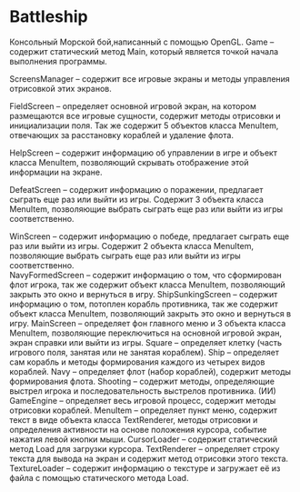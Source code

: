 # Battleship
Консольный Морской бой,написанный с помощью OpenGL.
 Game – содержит статический метод Main, который является точкой начала выполнения программы.
 
 ScreensManager – содержит все игровые экраны и методы управления отрисовкой этих экранов. 
 
 FieldScreen – определяет основной игровой экран, на котором размещаются все игровые сущности, содержит методы отрисовки и инициализации поля. Так же содержит 5 объектов класса MenuItem, отвечающих за расстановку кораблей и удаление флота. 
 
 HelpScreen – содержит информацию об управлении в игре и объект класса MenuItem, позволяющий скрывать отображение этой информации на экране.
 
 DefeatScreen – содержит информацию о поражении, предлагает сыграть еще раз или выйти из игры. Содержит 3 объекта класса MenuItem, позволяющие выбрать сыграть еще раз или выйти из игры соответственно.  
 
 WinScreen – содержит информацию о победе, предлагает сыграть еще раз или выйти из игры. Содержит 2 объекта класса MenuItem, позволяющие выбрать сыграть еще раз или выйти из игры соответственно.  
 NavyFormedScreen – содержит информацию о том, что сформирован флот игрока, так же содержит объект класса MenuItem, позволяющий закрыть это окно и вернуться в игру. 
 ShipSunkingScreen – содержит информацию о том, потоплен корабль противника, так же содержит объект класса MenuItem, позволяющий закрыть это окно и вернуться в игру. 
 MainScreen – определяет фон главного меню и 3 объекта класса MenuItem, позволяющие переключиться на основной игровой экран, экран справки или выйти из игры.
 Square – определяет клетку (часть игрового поля, занятая или не занятая кораблем).
 Ship – определяет сам корабль и методы формирования каждого из четырех видов кораблей.
 Navy – определяет флот (набор кораблей), содержит методы формирования флота.
 Shooting – содержит методы, определяющие выстрел игрока и последовательность выстрелов противника. (ИИ)
 GameEngine – определяет весь игровой процесс, содержит методы отрисовки кораблей.
 MenuItem – определяет пункт меню, содержит текст в виде объекта класса TextRenderer, методы отрисовки и определения активности на основе положения курсора, событие нажатия левой кнопки мыши.
 CursorLoader – содержит статический метод Load для загрузки курсора.
 TextRenderer – определяет строку текста для вывода на экран и содержит метод отрисовки этого текста.
 TextureLoader – содержит информацию о текстуре и загружает её из файла с помощью статического метода Load.
